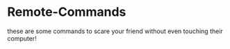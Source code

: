 # Remote-Commands
these are some commands to scare your friend without even touching their computer!
